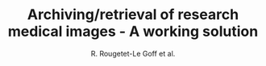 ---
author: R. Rougetet-Le Goff et al.
title: Archiving/retrieval of research medical images - A working solution
year: 1998
type: inproceedings
doi: 10.1117/12.319816
booktitle: Proceedings of SPIE - The International Society for Optical Engineering
---